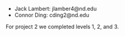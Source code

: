 <ul>
  <li>Jack Lambert: jlamber4@nd.edu</li>
  <li>Connor Ding: cding2@nd.edu</li>
</ul>
For project 2 we completed levels 1, 2, and 3.